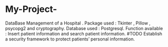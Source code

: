 # My-Project-
DataBase Management of a Hospital .
Package used : Tkinter , Pillow , psycopg2 and cryptography.
Database used : Postgresql.
Function available :  Insert patient information and search patient information.
#TODO  Establish a security framework to protect patients’ personal information.
